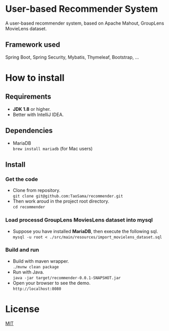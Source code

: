# User-based Recommender System
A user-based recommender system, based on Apache Mahout, GroupLens MovieLens dataset.

## Framework used

Spring Boot, Spring Security, Mybatis, Thymeleaf, Bootstrap, ...

# How to install

## Requirements

* **JDK 1.8** or higher.
* Better with IntelliJ IDEA.

## Dependencies

* MariaDB  
  `brew install mariadb` (for Mac users)

## Install

### Get the code

* Clone from repository.  
  `git clone git@github.com:TaoSama/recommender.git`
* Then work aroud in the project root directory.  
  `cd recommender`

### Load processd GroupLens MoviesLens dataset into mysql

* Suppose you have installed **MariaDB**, then execute the following sql.  
  `mysql -u root < ./src/main/resources/import_movielens_dataset.sql`

### Build and run

* Build with maven wrapper.  
  `./mvnw clean package`
* Run with Java.  
  `java -jar target/recommender-0.0.1-SNAPSHOT.jar`
* Open your browser to see the demo.  
  `http://localhost:8080`

# License

[MIT](./LICENSE)

